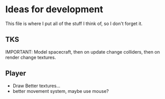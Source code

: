 # Ideas for development

This file is where I put all of the stuff I think of, so I don't forget it.

## TKS
IMPORTANT: Model spacecraft, then on update change colliders, then on render change textures.

## Player

* Draw Better textures...
* better movement system, maybe use mouse?
